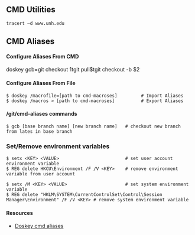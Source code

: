## CMD Utilities
```
tracert –d www.unh.edu
```

## CMD Aliases
#### Configure Aliases From CMD
doskey gcb=git checkout $1$tgit pull$tgit checkout -b $2

#### Configure Aliases From File

```
$ doskey /macrofile=[path to cmd-macroses]         # Import Aliases
$ doskey /macros > [path to cmd-macroses]          # Export Aliases
```

#### /git/cmd-aliases commands
``` 
$ gcb [base branch name] [new branch name]   # checkout new branch from lates in base branch 
```

### Set/Remove environment variables
```
$ setx <KEY> <VALUE>                         # set user account environment variable
$ REG delete HKCU\Environment /F /V <KEY>    # remove environment variable from user account

$ setx /M <KEY> <VALUE>                      # set system environment variable
$ REG delete "HKLM\SYSTEM\CurrentControlSet\Control\Session Manager\Environment" /F /V <KEY> # remove system environment variable 
```

#### Resources
* [Doskey cmd aliases](https://docs.microsoft.com/en-us/windows-server/administration/windows-commands/doskey)
